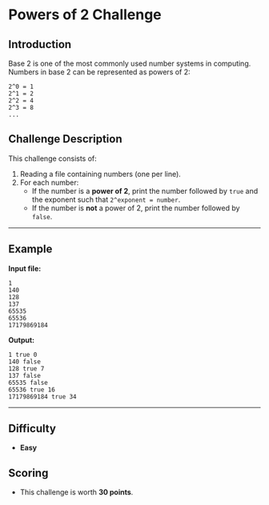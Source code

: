 # Powers of 2 Challenge  

## Introduction  
Base 2 is one of the most commonly used number systems in computing.  
Numbers in base 2 can be represented as powers of 2:  

```
2^0 = 1
2^1 = 2
2^2 = 4
2^3 = 8
...
```

## Challenge Description  
This challenge consists of:  

1. Reading a file containing numbers (one per line).  
2. For each number:  
   - If the number is a **power of 2**, print the number followed by `true` and the exponent such that `2^exponent = number`.  
   - If the number is **not** a power of 2, print the number followed by `false`.  

---

## Example  

**Input file:**  
```
1
140
128
137
65535
65536
17179869184
```

**Output:**  
```
1 true 0
140 false
128 true 7
137 false
65535 false
65536 true 16
17179869184 true 34
```

---

## Difficulty  
- **Easy**  

## Scoring  
- This challenge is worth **30 points**.  
